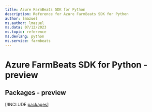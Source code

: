 ```yaml
---
title: Azure FarmBeats SDK for Python
description: Reference for Azure FarmBeats SDK for Python
author: lmazuel
ms.author: lmazuel
ms.data: 07/12/2023
ms.topic: reference
ms.devlang: python
ms.service: farmbeats
---
```

# Azure FarmBeats SDK for Python - preview
## Packages - preview
[!INCLUDE [packages](farmbeats-index.md)]